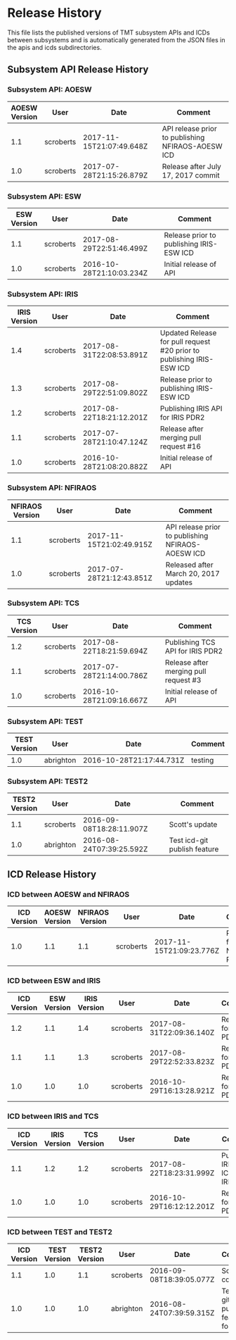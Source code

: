 
# Release History

This file lists the published versions of TMT subsystem APIs and ICDs between subsystems
and is automatically generated from the JSON files in the apis and icds subdirectories.

## Subsystem API Release History

 

### Subsystem API: AOESW

AOESW<br>Version | User | Date | Comment
--------|------|------|--------
1.1|scroberts|2017-11-15T21:07:49.648Z|API release prior to publishing NFIRAOS-AOESW ICD
1.0|scroberts|2017-07-28T21:15:26.879Z|Release after July 17, 2017 commit


### Subsystem API: ESW

ESW<br>Version | User | Date | Comment
--------|------|------|--------
1.1|scroberts|2017-08-29T22:51:46.499Z|Release prior to publishing IRIS-ESW ICD
1.0|scroberts|2016-10-28T21:10:03.234Z|Initial release of API


### Subsystem API: IRIS

IRIS<br>Version | User | Date | Comment
--------|------|------|--------
1.4|scroberts|2017-08-31T22:08:53.891Z|Updated Release for pull request #20 prior to publishing IRIS-ESW ICD
1.3|scroberts|2017-08-29T22:51:09.802Z|Release prior to publishing IRIS-ESW ICD
1.2|scroberts|2017-08-22T18:21:12.201Z|Publishing IRIS API for IRIS PDR2
1.1|scroberts|2017-07-28T21:10:47.124Z|Release after merging pull request #16
1.0|scroberts|2016-10-28T21:08:20.882Z|Initial release of API


### Subsystem API: NFIRAOS

NFIRAOS<br>Version | User | Date | Comment
--------|------|------|--------
1.1|scroberts|2017-11-15T21:02:49.915Z|API release prior to publishing NFIRAOS-AOESW ICD
1.0|scroberts|2017-07-28T21:12:43.851Z|Released after March 20, 2017 updates


### Subsystem API: TCS

TCS<br>Version | User | Date | Comment
--------|------|------|--------
1.2|scroberts|2017-08-22T18:21:59.694Z|Publishing TCS API for IRIS PDR2
1.1|scroberts|2017-07-28T21:14:00.786Z|Release after merging pull request #3
1.0|scroberts|2016-10-28T21:09:16.667Z|Initial release of API


### Subsystem API: TEST

TEST<br>Version | User | Date | Comment
--------|------|------|--------
1.0|abrighton|2016-10-28T21:17:44.731Z|testing


### Subsystem API: TEST2

TEST2<br>Version | User | Date | Comment
--------|------|------|--------
1.1|scroberts|2016-09-08T18:28:11.907Z|Scott's update
1.0|abrighton|2016-08-24T07:39:25.592Z|Test icd-git publish feature

## ICD Release History



### ICD between AOESW and NFIRAOS

ICD<br>Version|AOESW<br>Version | NFIRAOS<br> Version | User | Date | Comment
--------|--------|------|------|--------|--------
1.0|1.1|1.1|scroberts|2017-11-15T21:09:23.776Z|Release for NFIRAOS RTC FDR


### ICD between ESW and IRIS

ICD<br>Version|ESW<br>Version | IRIS<br> Version | User | Date | Comment
--------|--------|------|------|--------|--------
1.2|1.1|1.4|scroberts|2017-08-31T22:09:36.140Z|Release for IRIS PDR
1.1|1.1|1.3|scroberts|2017-08-29T22:52:33.823Z|Release for IRIS PDR
1.0|1.0|1.0|scroberts|2016-10-29T16:13:28.921Z|Release for IRIS PDR


### ICD between IRIS and TCS

ICD<br>Version|IRIS<br>Version | TCS<br> Version | User | Date | Comment
--------|--------|------|------|--------|--------
1.1|1.2|1.2|scroberts|2017-08-22T18:23:31.999Z|Publishing IRIS-TCS ICD for IRIS PDR2
1.0|1.0|1.0|scroberts|2016-10-29T16:12:12.201Z|Release for IRIS PDR


### ICD between TEST and TEST2

ICD<br>Version|TEST<br>Version | TEST2<br> Version | User | Date | Comment
--------|--------|------|------|--------|--------
1.1|1.0|1.1|scroberts|2016-09-08T18:39:05.077Z|Scott's comment
1.0|1.0|1.0|abrighton|2016-08-24T07:39:59.315Z|Test icd-git publish feature for ICD
